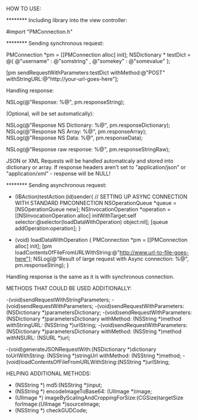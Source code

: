 HOW TO USE:

******** Including library into the view controller:

#import "PMConnection.h"


******** Sending synchronous request: 

PMConnection *pm = [[PMConnection alloc] init];
    NSDictionary * testDict = @{
                                @"username" : @"somstring" ,
                                @"somekey"  : @"somevalue"
                                };
    
[pm sendRequestWithParameters:testDict withMethod:@"POST" withStringURL:@"http://your-url-goes-here"];


Handling response:

NSLog(@"Response: %@", pm.responseString);

(Optional, will be set automatically): 

NSLog(@"Response NS Dictionary: %@", pm.responseDictionary);
NSLog(@"Response NS Array: %@", pm.responseArray);
NSLog(@"Response NS Data: %@", pm.responseData);

NSLog(@"Response raw response: %@", pm.responseStringRaw);

JSON or XML Requests will be handled automaticaly and stored into dictionary or array. If response headers aren't set to "application/json" or "application/xml" - response will be NULL! 



******** Sending asynchronous request:

- (IBAction)testAction:(id)sender{
    // SETTING UP ASYNC CONNECTION WITH STANDARD PMCONNECTION
    NSOperationQueue *queue = [NSOperationQueue new];
    NSInvocationOperation *operation = [[NSInvocationOperation alloc] initWithTarget:self selector:@selector(loadDataWithOperation) object:nil];
    [queue addOperation:operation];
}

- (void) loadDataWithOperation {
    PMConnection *pm = [[PMConnection alloc] init];
    [pm loadContentsOfFileFromURLWithString:@"http://www.url-to-file-goes-here"];
    NSLog(@"Result of large request with Async connection: %@", pm.responseString);
}


Handling response is the same as it is with synchronous connection. 



METHODS THAT COULD BE USED ADDITIONALLY: 

-(void)sendRequestWithStringParameters;
-(void)sendRequestWithParameters;
-(void)sendRequestWithParameters:(NSDictionary *)parametersDictionary;
-(void)sendRequestWithParameters:(NSDictionary *)parametersDictionary withMethod: (NSString *)method withStringURL: (NSString *)urlString;
-(void)sendRequestWithParameters:(NSDictionary *)parametersDictionary withMethod: (NSString *)method withNSURL: (NSURL *)url;

-(void)generateJSONRequestWith:(NSDictionary *)dictionary toUrlWithString: (NSString *)stringUrl withMethod: (NSString *)method;
-(void)loadContentsOfFileFromURLWithString:(NSString *)urlString;


HELPING ADDITIONAL METHODS:

- (NSString *) md5:(NSString *)input;
- (NSString *) encodeImageToBase64: (UIImage *)image;
- (UIImage *) imageByScalingAndCroppingForSize:(CGSize)targetSize forImage:(UIImage *)sourceImage;
- (NSString *) checkGUDCode;
